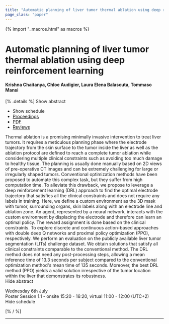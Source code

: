 ```yaml
---
title: "Automatic planning of liver tumor thermal ablation using deep reinforcement learning"
page_class: "paper"
---
```


{% import "_macros.html" as macros %}

# Automatic planning of liver tumor thermal ablation using deep reinforcement learning

#### Krishna Chaitanya, Chloe Audigier, Laura Elena Balascuta, Tommaso Mansi

[% .details %]
<a class="toggle_visibility" data-selector=".abstract" data-level="3">Show abstract</a>
- <a class="toggle_visibility" data-selector=".schedule" data-level="3">Show schedule</a>
- <a href="">Proceedings</a>
- <a href="https://openreview.net/pdf?id=ehsvFoQaz-W">PDF</a>
- <a href="https://openreview.net/forum?id=ehsvFoQaz-W">Reviews</a>

<p>
    <span class="abstract">
        Thermal ablation is a promising minimally invasive intervention to treat liver tumors. It requires a meticulous planning phase where the electrode trajectory from the skin surface to the tumor inside the liver as well as the ablation protocol are defined to reach a complete tumor ablation while considering multiple clinical constraints such as avoiding too much damage to healthy tissue. The planning is usually done manually based on 2D views of pre-operative CT images and can be extremely challenging for large or irregularly shaped tumors. Conventional optimization methods have been proposed to automate this complex task, but they suffer from high computation time.  To alleviate this drawback, we propose to leverage a deep reinforcement learning (DRL) approach to find the optimal electrode trajectory that satisfies all the clinical constraints and does not require any labels in training. Here, we define a custom environment as the 3D mask with tumor, surrounding organs, skin labels along with an electrode line and ablation zone. An agent, represented by a neural network, interacts with the custom environment by displacing the electrode and therefore can learn an optimal policy. The reward assignment is done based on the clinical constraints. To explore discrete and continuous action-based approaches with double deep Q networks and proximal policy optimization (PPO), respectively. We perform an evaluation on the publicly available liver tumor segmentation (LITs) challenge dataset. We obtain solutions that satisfy all clinical constraints comparable to the conventional method. The DRL method does not need any post-processing steps, allowing a mean inference time of 13.3 seconds per subject compared to the conventional optimization method's mean time of 135 seconds. Moreover, the best DRL method (PPO) yields a valid solution irrespective of the tumor location within the liver that demonstrates its robustness.
        <br>
        <span class="actions"><a class="toggle_visibility" data-level="2">Hide abstract</a></span>
    </span>
</p>

<p>
    <span class="schedule">
        Wednesday 6th July<br>Poster Session 1.1 - onsite 15:20 - 16:20, virtual 11:00 - 12:00 (UTC+2)
        <br>
        <span class="actions"><a class="toggle_visibility" data-level="2">Hide schedule</a></span>
    </span>
</p>

[% / %]


---
<!-- { macros.presentation('', '', 720, 450) } -->

